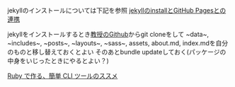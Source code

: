 jekyllのインストールについては下記を参照 [jekyllのinstallとGitHub
Pagesとの連携](https://qiita.com/daddygongon/items/9b7182db29861744fc79)

jekyllをインストールするとき[教授のGithub](https://github.com/daddygongon/jekyll_test9)からgit
cloneをして ~data~, ~includes~, ~posts~, ~layouts~, ~sass~, assets,
about.md, index.mdを自分のものと移し替えておくとよい そのあとbundle
updateしておく(パッケージの中身をいじったときにやるとよい？)

[Ruby で作る、簡単 CLI
ツールのススメ](https://qiita.com/rosylilly/items/d7f9667f3998cfc420d1)
